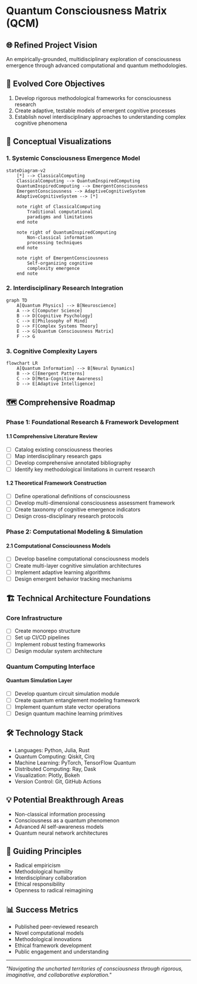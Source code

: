 # Quantum Consciousness Matrix (QCM)

## 🌐 Refined Project Vision
An empirically-grounded, multidisciplinary exploration of consciousness emergence through advanced computational and quantum methodologies.

## 🎯 Evolved Core Objectives
1. Develop rigorous methodological frameworks for consciousness research
2. Create adaptive, testable models of emergent cognitive processes
3. Establish novel interdisciplinary approaches to understanding complex cognitive phenomena

## 🔬 Conceptual Visualizations

### 1. Systemic Consciousness Emergence Model
```mermaid
stateDiagram-v2
    [*] --> ClassicalComputing
    ClassicalComputing --> QuantumInspiredComputing
    QuantumInspiredComputing --> EmergentConsciousness
    EmergentConsciousness --> AdaptiveCognitiveSystem
    AdaptiveCognitiveSystem --> [*]

    note right of ClassicalComputing
        Traditional computational
        paradigms and limitations
    end note

    note right of QuantumInspiredComputing
        Non-classical information
        processing techniques
    end note

    note right of EmergentConsciousness
        Self-organizing cognitive
        complexity emergence
    end note
```

### 2. Interdisciplinary Research Integration
```mermaid
graph TD
    A[Quantum Physics] --> B[Neuroscience]
    A --> C[Computer Science]
    B --> D[Cognitive Psychology]
    C --> E[Philosophy of Mind]
    D --> F[Complex Systems Theory]
    E --> G[Quantum Consciousness Matrix]
    F --> G
```

### 3. Cognitive Complexity Layers
```mermaid
flowchart LR
    A[Quantum Information] --> B[Neural Dynamics]
    B --> C[Emergent Patterns]
    C --> D[Meta-Cognitive Awareness]
    D --> E[Adaptive Intelligence]
```

## 🗺️ Comprehensive Roadmap

### Phase 1: Foundational Research & Framework Development
#### 1.1 Comprehensive Literature Review
- [ ] Catalog existing consciousness theories
- [ ] Map interdisciplinary research gaps
- [ ] Develop comprehensive annotated bibliography
- [ ] Identify key methodological limitations in current research

#### 1.2 Theoretical Framework Construction
- [ ] Define operational definitions of consciousness
- [ ] Develop multi-dimensional consciousness assessment framework
- [ ] Create taxonomy of cognitive emergence indicators
- [ ] Design cross-disciplinary research protocols

### Phase 2: Computational Modeling & Simulation
#### 2.1 Computational Consciousness Models
- [ ] Develop baseline computational consciousness models
- [ ] Create multi-layer cognitive simulation architectures
- [ ] Implement adaptive learning algorithms
- [ ] Design emergent behavior tracking mechanisms

## 🏗️ Technical Architecture Foundations

### Core Infrastructure
- [ ] Create monorepo structure
- [ ] Set up CI/CD pipelines
- [ ] Implement robust testing frameworks
- [ ] Design modular system architecture

### Quantum Computing Interface
#### Quantum Simulation Layer
- [ ] Develop quantum circuit simulation module
- [ ] Create quantum entanglement modeling framework
- [ ] Implement quantum state vector operations
- [ ] Design quantum machine learning primitives

## 🛠️ Technology Stack
- Languages: Python, Julia, Rust
- Quantum Computing: Qiskit, Cirq
- Machine Learning: PyTorch, TensorFlow Quantum
- Distributed Computing: Ray, Dask
- Visualization: Plotly, Bokeh
- Version Control: Git, GitHub Actions

## 💡 Potential Breakthrough Areas
- Non-classical information processing
- Consciousness as a quantum phenomenon
- Advanced AI self-awareness models
- Quantum neural network architectures

## 🌈 Guiding Principles
- Radical empiricism
- Methodological humility
- Interdisciplinary collaboration
- Ethical responsibility
- Openness to radical reimagining

## 📊 Success Metrics
- Published peer-reviewed research
- Novel computational models
- Methodological innovations
- Ethical framework development
- Public engagement and understanding

---

*"Navigating the uncharted territories of consciousness through rigorous, imaginative, and collaborative exploration."*
